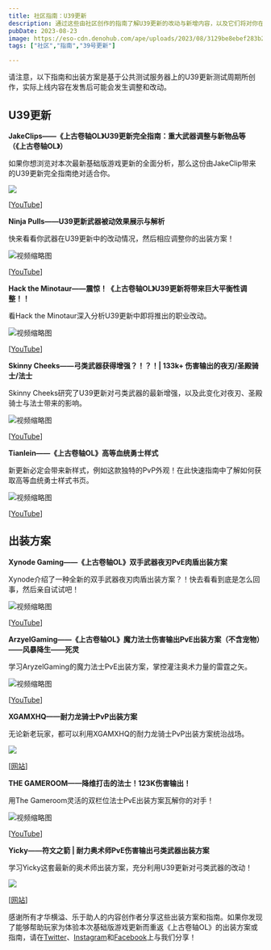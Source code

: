 ```yaml
---
title: 社区指南：U39更新
description: 通过这些由社区创作的指南了解U39更新的改动与新增内容，以及它们将对你在泰姆瑞尔的生活带来哪些变化！
pubDate: 2023-08-23
image: https://eso-cdn.denohub.com/ape/uploads/2023/08/3129be8ebef283b22e77776577016320.jpg
tags: ["社区","指南","39号更新"]

---
```


请注意，以下指南和出装方案是基于公共测试服务器上的U39更新测试周期所创作，实际上线内容在发售后可能会发生调整和改动。

## U39更新

**JakeClips——《上古卷轴OL》U39更新完全指南：重大武器调整与新物品等（《上古卷轴OL》）**

如果你想浏览对本次最新基础版游戏更新的全面分析，那么这份由JakeClip带来的U39更新完全指南绝对适合你。

![](https://eso-cdn.denohub.com/ape/uploads/2023/08/e124b9a796d04135b3c415378e869741.jpg)

\[[YouTube](https://www.youtube.com/@JakeClipsESO)]

**Ninja Pulls——U39更新武器被动效果展示与解析**

快来看看你武器在U39更新中的改动情况，然后相应调整你的出装方案！ 

![视频缩略图](https://i.ytimg.com/vi/I55VSrBnSzM/maxresdefault.jpg)

\[[YouTube](https://www.youtube.com/@NinjaPulls)]

**Hack the Minotaur——震惊！《上古卷轴OL》U39更新将带来巨大平衡性调整！！**

看Hack the Minotaur深入分析U39更新中即将推出的职业改动。

![视频缩略图](https://i.ytimg.com/vi/5woDEDepfYo/maxresdefault.jpg)

\[[YouTube](https://www.youtube.com/@HackTheMinotaur)]

**Skinny Cheeks——弓类武器获得增强？！？！| 133k+ 伤害输出的夜刃/圣殿骑士/法士**

Skinny Cheeks研究了U39更新对弓类武器的最新增强，以及此变化对夜刃、圣殿骑士与法士带来的影响。

![视频缩略图](https://i.ytimg.com/vi/BpSqBHK06XI/maxresdefault.jpg)

\[[YouTube](https://www.youtube.com/@skinnycheeks)]

**Tianlein——《上古卷轴OL》高等血统勇士样式**

新更新必定会带来新样式，例如这款独特的PvP外观！在此快速指南中了解如何获取高等血统勇士样式书页。 

![视频缩略图](https://i.ytimg.com/vi/P4IHOCURRq0/maxresdefault.jpg)

\[[YouTube](https://www.youtube.com/@Tianlein)]

## 出装方案

**Xynode Gaming——《上古卷轴OL》双手武器夜刃PvE肉盾出装方案**

Xynode介绍了一种全新的双手武器夜刃肉盾出装方案？！快去看看到底是怎么回事，然后亲自试试吧！

![视频缩略图](https://i.ytimg.com/vi/wfypmrM_YYM/maxresdefault.jpg)

\[[YouTube](https://www.youtube.com/@xynodegaming)]

**ArzyelGaming——《上古卷轴OL》魔力法士伤害输出PvE出装方案（不含宠物）——风暴降生——死灵**

学习AryzelGaming的魔力法士PvE出装方案，掌控灌注奥术力量的雷霆之矢。

![视频缩略图](https://i.ytimg.com/vi/1ggU589RY70/maxresdefault.jpg)

\[[YouTube](https://www.youtube.com/@ArzyeLGaming)]

**XGAMXHQ——耐力龙骑士PvP出装方案**

无论新老玩家，都可以利用XGAMXHQ的耐力龙骑士PvP出装方案统治战场。

[![](https://xgamxhq.com/wp-content/uploads/2023/04/U37-Stamina-Dragonknight-PVP-Build-Banner-1024x645.png.webp)](https://xgamxhq.com/eso-stamina-dragonknight-pvp-build/)

\[[网站](https://xgamxhq.com/)]

**THE GAMEROOM——降维打击的法士！123K伤害输出！**

用The Gameroom灵活的双栏位法士PvE出装方案瓦解你的对手！

![视频缩略图](https://i.ytimg.com/vi/Btu6HImN8_8/maxresdefault.jpg)

\[[YouTube](https://www.youtube.com/@Dooma)]

**Yicky——符文之箭 | 耐力奥术师PvE伤害输出弓类武器出装方案**

学习Yicky这套最新的奥术师出装方案，充分利用U39更新对弓类武器的改动！

[![](https://eso-cdn.denohub.com/ape/uploads/2023/08/11a40e6e3ee906b020c94c1fd26bac52.jpg)](https://www.yicky.net/eso-pve-arcanist-bow-build-dps)

\[[网站](https://www.yicky.net/)]

感谢所有才华横溢、乐于助人的内容创作者分享这些出装方案和指南。如果你发现了能够帮助玩家为体验本次基础版游戏更新而重返《上古卷轴OL》的出装方案或指南，请在[Twitter](https://twitter.com/TESOnline)、[Instagram](https://www.instagram.com/elderscrollsonline/)和[Facebook](https://www.facebook.com/ElderScrollsOnline)上与我们分享！
